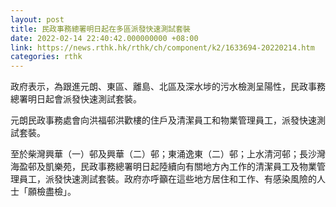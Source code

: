 ```yaml
---
layout: post
title: 民政事務總署明日起在多區派發快速測試套裝
date: 2022-02-14 22:40:42.000000000 +08:00
link: https://news.rthk.hk/rthk/ch/component/k2/1633694-20220214.htm
categories: rthk
---
```


政府表示，為跟進元朗、東區、離島、北區及深水埗的污水檢測呈陽性，民政事務總署明日起會派發快速測試套裝。

元朗民政事務處會向洪福邨洪歡樓的住戶及清潔員工和物業管理員工，派發快速測試套裝。

至於柴灣興華（一）邨及興華（二）邨；東涌逸東（二）邨；上水清河邨；長沙灣海盈邨及凱樂苑，民政事務總署明日起陸續向有關地方內工作的清潔員工及物業管理員工，派發快速測試套裝。政府亦呼籲在這些地方居住和工作、有感染風險的人士「願檢盡檢」。
